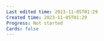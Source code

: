 ```yaml
---
Last edited time: 2023-11-05T01:29
Created time: 2023-11-05T01:29
Progress: Not started
Cards: false
---
```

